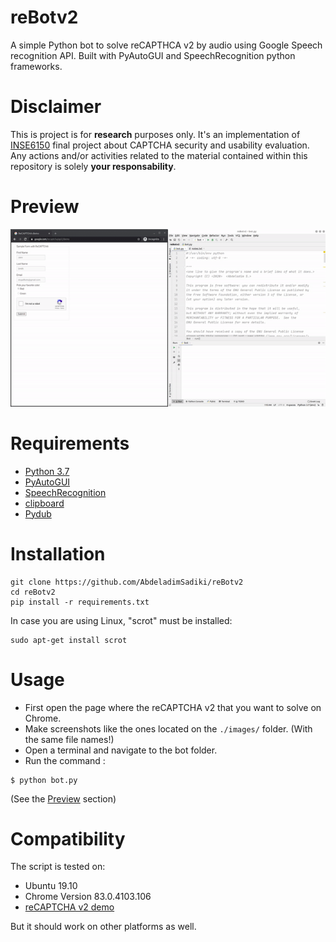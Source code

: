 reBotv2
=====
A simple Python bot to solve reCAPTHCA v2 by audio using Google Speech recognition API.
Built with PyAutoGUI and SpeechRecognition python frameworks.

Disclaimer
=====
This is project is for **research** purposes only. It's an implementation of [INSE6150](<https://users.encs.concordia.ca/~clark/courses/1801-6150/index.html>) final project about CAPTCHA security and usability evaluation.
Any actions and/or activities related to the material contained within this repository is solely **your responsability**.

Preview
====
![alt Preview](./preview/preview.gif "Preview")

Requirements
====
* [Python 3.7](https://www.python.org/downloads/release/python-370/)
* [PyAutoGUI](https://github.com/asweigart/pyautogui)
* [SpeechRecognition](https://github.com/Uberi/speech_recognition)
* [clipboard](https://github.com/terryyin/clipboard)
* [Pydub](http://pydub.com/)

Installation
===
```shell script
git clone https://github.com/AbdeladimSadiki/reBotv2
cd reBotv2
pip install -r requirements.txt 
```
In case you are using Linux, "scrot" must be installed: 
```shell script
sudo apt-get install scrot
```

Usage
===
* First open the page where the reCAPTCHA v2 that you want to solve on Chrome.
* Make screenshots like the ones located on the `./images/` folder. (With the same file names!)
* Open a terminal and navigate to the bot folder. 
* Run the command :
```shell script
$ python bot.py
```
(See the [Preview](#Preview) section)

Compatibility
===
The script is tested on: 
* Ubuntu 19.10
* Chrome Version 83.0.4103.106
* [reCAPTCHA v2 demo](https://www.google.com/recaptcha/api2/demo)

But it should work on other platforms as well.